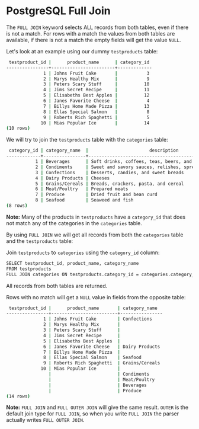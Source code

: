 # PostgreSQL Full Join

The `FULL JOIN` keyword selects ALL records from both tables, even if there is not a match. For rows with a match the values from both tables are available, if there is not a match the empty fields will get the value `NULL`.

Let's look at an example using our dummy `testproducts` table:

```bash
 testproduct_id |      product_name      | category_id
----------------+------------------------+-------------
              1 | Johns Fruit Cake       |           3
              2 | Marys Healthy Mix      |           9
              3 | Peters Scary Stuff     |          10
              4 | Jims Secret Recipe     |          11
              5 | Elisabeths Best Apples |          12
              6 | Janes Favorite Cheese  |           4
              7 | Billys Home Made Pizza |          13
              8 | Ellas Special Salmon   |           8
              9 | Roberts Rich Spaghetti |           5
             10 | Mias Popular Ice       |          14
(10 rows)
```

We will try to join the `testproducts` table with the `categories` table:

```bash
 category_id | category_name  |                       description
-------------+----------------+------------------------------------------------------------
           1 | Beverages      | Soft drinks, coffees, teas, beers, and ales
           2 | Condiments     | Sweet and savory sauces, relishes, spreads, and seasonings
           3 | Confections    | Desserts, candies, and sweet breads
           4 | Dairy Products | Cheeses
           5 | Grains/Cereals | Breads, crackers, pasta, and cereal
           6 | Meat/Poultry   | Prepared meats
           7 | Produce        | Dried fruit and bean curd
           8 | Seafood        | Seaweed and fish
(8 rows)
```

**Note:** Many of the products in `testproducts` have a `category_id` that does not match any of the categories in the `categories` table.

By using `FULL JOIN` we will get all records from both the `categories` table and the `testproducts` table:

Join `testproducts` to `categories` using the `category_id` column:

```bash
SELECT testproduct_id, product_name, category_name
FROM testproducts
FULL JOIN categories ON testproducts.category_id = categories.category_id;
```

All records from both tables are returned.

Rows with no match will get a `NULL` value in fields from the opposite table:

```bash
 testproduct_id |      product_name       | category_name
----------------+-------------------------+----------------
              1 | Johns Fruit Cake        | Confections
              2 | Marys Healthy Mix       |
              3 | Peters Scary Stuff      |
              4 | Jims Secret Recipe      |
              5 | Elisabeths Best Apples  |
              6 | Janes Favorite Cheese   | Dairy Products
              7 | Billys Home Made Pizza  |
              8 | Ellas Special Salmon    | Seafood
              9 | Roberts Rich Spaghetti  | Grains/Cereals
             10 | Mias Popular Ice        |
                |                         | Condiments
                |                         | Meat/Poultry
                |                         | Beverages
                |                         | Produce
(14 rows)
```

**Note:** `FULL JOIN` and `FULL OUTER JOIN` will give the same result. `OUTER` is the default join type for `FULL JOIN`, so when you write `FULL JOIN` the parser actually writes `FULL OUTER JOIN`.
